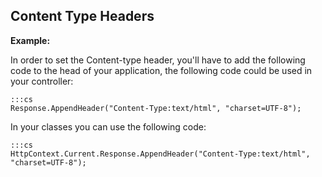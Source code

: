 Content Type Headers
-------

**Example:**

In order to set the Content-type header, you'll have to add the following 
code to the head of your application, the following code could be used in your controller:
    
	:::cs
	Response.AppendHeader("Content-Type:text/html", "charset=UTF-8"); 

In your classes you can use the following code:

	:::cs	
	HttpContext.Current.Response.AppendHeader("Content-Type:text/html", "charset=UTF-8");
	
